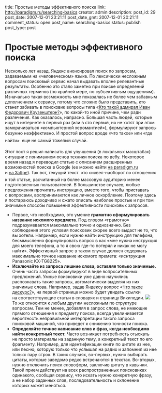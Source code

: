 title: Простые методы эффективного поиска
link: http://paradigm.ru/searching-basics
creator: admin
description: 
post_id: 29
post_date: 2007-12-01 23:21:11
post_date_gmt: 2007-12-01 20:21:11
comment_status: open
post_name: searching-basics
status: publish
post_type: post

# Простые методы эффективного поиска

Несколько лет назад, Яндекс анонсировал поиск по запросам, задаваемым на «человеческом» языке. По лексически несложным вопросам поисковый сервис начал выдавать вполне релевантные результаты. Особенно это стало заметно при поиске определений различных терминов (по крайней мере, по субъективным ощущениям). Изначально такая возможность мне показалась не более чем забавным дополнением к сервису, потому что сложно было представить, кто станет забивать в поисковик вопросы типа «[Кто такой адмирал Иван Федорович Крузенштерн?](http://b23.ru/edf)», по какой-то иной причине, чем ради разлечения. Как оказалось, напрасно. Большая часть людей, которые ищут в интернете в первый раз (или в сто первый, но не хотят при этом заморачиваться «компьютерной херомантией»), формулируют запросы безумно неэффективно. И простой вопрос вроде «что такое» или «где найти»  еще не самый тяжелый случай.

Этот пост я решил написать для улучшения (в локальных масштабах) ситуации с пониманием основ техники поиска по вебу. Некоторое время назад я переводил статью с описанием расширенных возможностей поиска в Google (ее можно найти [на paradigm.ru](http://www.paradigm.ru/2007/07/17/effective-googling/) и [на Хабре](http://habrahabr.ru/blog/google/17477.html)). Так вот, текущий текст  это сиквел-наоборот по отношению к той статье, расчитанный на более массовую аудиторию менее подготовленных пользователей. В большинстве случаев, любые предложения прочитать инструкцию, вместо того, чтобы приставать с вопросами, воспринимаются как личное оскорбление. Поэтому здесь я постараюсь доходчиво и сжато описать наиболее простые и при том значимые способы повышения эффективности поисковых запросов.

  * Первое, что необходимо, это умение **грамотно сформулировать название искомого предмета**. Под словом «грамотно» подразумевается максимально точно и однозначно. Без соблюдения этого условия поисковик скорее всего выдаст не то, что вы хотели. Например, если нужно найти инструкцию для телефона, бесммысленно формулировать вопрос в как «мне нужна инструкция для моего телефона, а то я свою где-то потерял и никак не могу найти». Эффективный запрос в таком случае должен содержать максимально точное название искомого премета: «иснтрукция Panasonic KX-TG8225».
  * **Исключайте из запроса лишние слова, оставляя только значимые.** Очень часто запросы формулируют в виде вопросительных предложений. Умные поисковики уже давно научились распознавать такие запросы, автоматически выделяя из них значимые слова. Например, задав Яндексу вопрос «[Что такое дискурс?](http://b23.ru/edg)», на первой странице можно будет увидеть ссылки на соответствующие статьи в словарях и страницу Википедии. ![](/;-\)/2007/12/yandex-search.png) То же относится к любым другим несложным по структуре вопросам. Тем не менее, добавляя в запрос слова, не имеющие прямого отношения к предмету поиска, всегда увеличивается вероятность неправильной интерпретации такого запроса поисковой машиной, что приведет к снижению точности поиска.
  * **Определяйте точное написание слов и фраз, когда необходимо найти конкретный текст.** Часто возникает потребность отыскать не просто материалы на заданную тему, а конкретный текст по его фрагменту. Например, для идентификации книги по цитате из нее, или песню, которую только что услышал на радио и запомнил из нее только пару строк. В таких случаях, во-первых, нужно выбирать цитаты, которые заведомо редко встречаются в текстах. Во-вторых, нужно отключить поиск словоформ, заключив цитату в кавычки. Такой прием действует на всех распространенных поисковиках одинакого, сообщая сервису, что искать нужно конкретную фразу, а не набор заданных слов, последовательность и склонение которых может меняться.